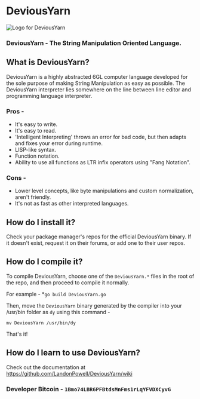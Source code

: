 # DeviousYarn
![Logo for DeviousYarn](https://camo.githubusercontent.com/43e54eff3a914990c1c773629395c3a3bc643bae/687474703a2f2f676574676c652e67612f64726976652f746872656164732f66696c6555706c6f6164732f3135372e706e67)

### DeviousYarn - The String Manipulation Oriented Language.

## What is DeviousYarn?
DeviousYarn is a highly abstracted 6GL computer language developed for the sole 
purpose of making String Manipulation as easy as possible. The DeviousYarn 
interpreter lies somewhere on the line between line editor and programming 
language interpreter. 

### Pros - 
* It's easy to write.
* It's easy to read.
* 'Intelligent Interpreting' throws an error for bad code, but then adapts and fixes your error during runtime.
* LISP-like syntax.
* Function notation.
* Ability to use all functions as LTR infix operators using "Fang Notation".

### Cons - 
* Lower level concepts, like byte manipulations and custom normalization, aren't friendly. 
* It's not as fast as other interpreted languages.

## How do I install it?
Check your package manager's repos for the official DeviousYarn binary. 
If it doesn't exist, request it on their forums, or add one to their user repos.

## How do I compile it?
To compile DeviousYarn, choose one of the `DeviousYarn.*` files in the root 
of the repo, and then proceed to compile it normally. 

For example -
*`go build DeviousYarn.go`

Then, move the `DeviousYarn` binary generated by the compiler into your 
/usr/bin folder as `dy` using this command - 

`mv DeviousYarn /usr/bin/dy`

That's it!

## How do I learn to use DeviousYarn?
Check out the documentation at https://github.com/LandonPowell/DeviousYarn/wiki

### Developer Bitcoin - `1Bmo74LBR6PFBtdsMnFms1rLqYFVDXCyvG`
